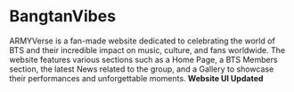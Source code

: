 # BangtanVibes
ARMYVerse is a fan-made website dedicated to celebrating the world of BTS and their incredible impact on music, culture, and fans worldwide. The website features various sections such as a Home Page, a BTS Members section, the latest News related to the group, and a Gallery to showcase their performances and unforgettable moments.
**Website UI Updated**
